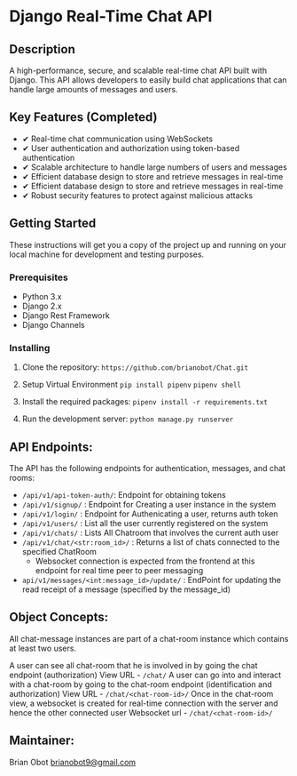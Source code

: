 # Django Real-Time Chat API

## Description
A high-performance, secure, and scalable real-time chat API built with Django. This API allows developers to easily build chat applications that can handle large amounts of messages and users.

## Key Features (Completed)
- ✔ Real-time chat communication using WebSockets
- ✔ User authentication and authorization using token-based authentication
- ✔ Scalable architecture to handle large numbers of users and messages
- ✔ Efficient database design to store and retrieve messages in real-time
- ✔ Efficient database design to store and retrieve messages in real-time
- ✔ Robust security features to protect against malicious attacks


## Getting Started
These instructions will get you a copy of the project up and running on your local machine for development and testing purposes.

### Prerequisites
- Python 3.x
- Django 2.x
- Django Rest Framework
- Django Channels

### Installing
1. Clone the repository:
    `https://github.com/brianobot/Chat.git`
  
2. Setup Virtual Environment
    `pip install pipenv`
    `pipenv shell`

3. Install the required packages:
    `pipenv install -r requirements.txt`

4. Run the development server:
    `python manage.py runserver`


## API Endpoints:
The API has the following endpoints for authentication, messages, and chat rooms:
   - `/api/v1/api-token-auth/`:  Endpoint for obtaining tokens
   - `/api/v1/signup/` : Endpoint for Creating a user instance in the system
   - `/api/v1/login/`  : Endpoint for Authenicating a user, returns auth token
   - `/api/v1/users/`  : List all the user currently registered on the system
   - `/api/v1/chats/`  : Lists All Chatroom that involves the current auth user
   - `/api/v1/chat/<str:room_id>/` : Returns a list of chats connected to the specified ChatRoom
     - Websocket connection is expected from the frontend at this endpoint for real time peer to peer messaging
   - `api/v1/messages/<int:message_id>/update/` : EndPoint for updating the read receipt of a message (specified by the message_id)


## Object Concepts:
All chat-message instances are part of a chat-room instance which contains at least two users.

A user can see all chat-room that he is involved in by going the chat endpoint (authorization)
    View URL - `/chat/`
A user can go into and interact with a chat-room by going to the chat-room endpoint (identification and authorization)
    View URL - `/chat/<chat-room-id>/`
    Once in the chat-room view, a websocket is created for real-time connection with the server and hence the other connected user
    Websocket url - `/chat/<chat-room-id>/`


## Maintainer:
Brian Obot <brianobot9@gmail.com>